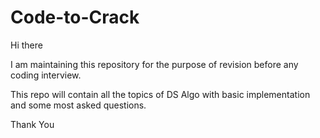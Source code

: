 # Code-to-Crack
Hi there 

I am maintaining this repository for the purpose of revision before any coding interview.

This repo will contain all the topics of DS Algo with basic implementation and some most asked questions.

Thank You
